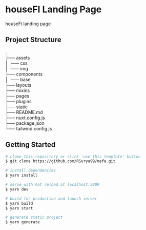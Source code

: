 # houseFI Landing Page

houseFi landing page

## Project Structure

.  
├── assets  
│ ├── css  
│ └── img  
├── components  
│ └── base  
├── layouts  
├── mixins  
├── pages  
├── plugins  
├── static  
├── README.md  
├── nuxt.config.js  
├── package.json  
└── tailwind.config.js  

## Getting Started

```bash
# clone this repository or click 'use this template' button
$ git clone https://github.com/RSurya99/nefa.git

# install dependencies
$ yarn install

# serve with hot reload at localhost:3000
$ yarn dev

# build for production and launch server
$ yarn build
$ yarn start

# generate static project
$ yarn generate
```

